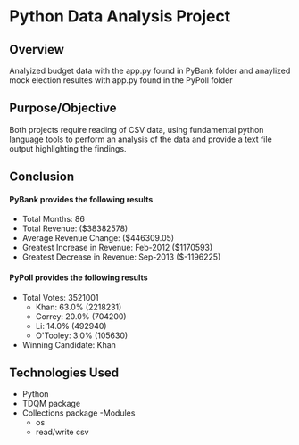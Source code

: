 # Python Data Analysis Project

## Overview

Analyized budget data with the app.py found in PyBank folder and anaylized mock election resultes with app.py found in the PyPoll folder

## Purpose/Objective

Both projects require reading of CSV data, using fundamental python language tools to perform an analysis of the data and provide a text file output highlighting the findings.

## Conclusion

#### PyBank provides the following results

- Total Months: 86
- Total Revenue: ($38382578) 
- Average Revenue Change: ($446309.05) 
- Greatest Increase in Revenue: Feb-2012 ($1170593) 
- Greatest Decrease in Revenue: Sep-2013 ($-1196225)

#### PyPoll provides the following results

- Total Votes: 3521001
    - Khan: 63.0%  (2218231)
    - Correy: 20.0%  (704200)
    - Li: 14.0%  (492940)
    - O'Tooley: 3.0%  (105630)
- Winning Candidate: Khan

## Technologies Used

- Python
- TDQM package 
- Collections package
-Modules
    - os
    - read/write csv


